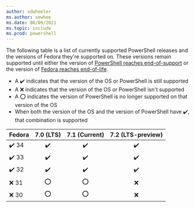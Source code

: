 ```yaml
---
author: sdwheeler
ms.author: sewhee
ms.date: 08/09/2021
ms.topic: include
ms.prod: powershell
---
```

The following table is a list of currently supported PowerShell releases and the versions of Fedora
they're supported on. These versions remain supported until either the version of
[PowerShell reaches end-of-support][lifecycle] or the version of
[Fedora reaches end-of-life][eol-fedora].

- A &#x2714;&#xfe0f; indicates that the version of the OS or PowerShell is still supported
- A &#x274c; indicates that the version of the OS or PowerShell isn't supported
- A &#x2b55; indicates the version of PowerShell is no longer supported on that version of the OS
- When both the version of the OS and the version of PowerShell have &#x2714;&#xfe0f;, that
  combination is supported

|       Fedora        |    7.0 (LTS)     |  7.1 (Current)   | 7.2 (LTS-preview) |
| ------------------- | :--------------: | :--------------: | :---------------: |
| &#x2714;&#xfe0f; 34 | &#x2714;&#xfe0f; | &#x2714;&#xfe0f; | &#x2714;&#xfe0f;  |
| &#x2714;&#xfe0f; 33 | &#x2714;&#xfe0f; | &#x2714;&#xfe0f; | &#x2714;&#xfe0f;  |
| &#x2714;&#xfe0f; 32 | &#x2714;&#xfe0f; | &#x2714;&#xfe0f; | &#x2714;&#xfe0f;  |
| &#x274c; 31         |     &#x2b55;     |     &#x2b55;     |     &#x274c;      |
| &#x274c; 30         |     &#x2b55;     |     &#x2b55;     |     &#x274c;      |

[lifecycle]: /powershell/scripting/powershell-support-lifecycle
[eol-fedora]: https://fedoraproject.org/wiki/End_of_life
